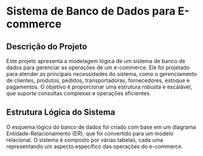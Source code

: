 # Sistema de Banco de Dados para E-commerce

## Descrição do Projeto
Este projeto apresenta a modelagem lógica de um sistema de banco de dados para gerenciar as operações de um e-commerce. Ele foi projetado para atender as principais necessidades do sistema, como o gerenciamento de clientes, produtos, pedidos, transportadoras, fornecedores, estoque e pagamentos. O objetivo é proporcionar uma estrutura robusta e escalável, que suporte consultas complexas e operações eficientes.

## Estrutura Lógica do Sistema
O esquema lógico do banco de dados foi criado com base em um diagrama Entidade-Relacionamento (ER), que foi convertido para um modelo relacional. O sistema é composto por várias tabelas, cada uma representando um aspecto específico das operações do e-commerce.
